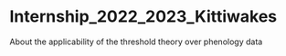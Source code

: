# Internship_2022_2023_Kittiwakes
About the applicability of the threshold theory over phenology data 
